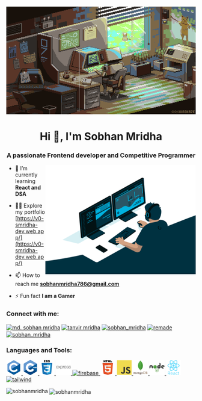 <p align="center">
  <a href="https://v0-smridha-dev.web.app" target="_blank">
    <img src="https://raw.githubusercontent.com/SobhanMridha/SobhanMridha/refs/heads/main/banner.gif" alt="MasterHead">
  </a>
</p>

<h1 align="center">Hi 👋, I'm Sobhan Mridha</h1>
<h3 align="center">A passionate Frontend developer and Competitive Programmer</h3>
<img align="right" alt="Coding" width="400" height="290" src="https://raw.githubusercontent.com/SobhanMridha/SobhanMridha/refs/heads/main/working.gif">

- 🌱 I’m currently learning **React and DSA**

- 👨‍💻 Explore my portfolio [https://v0-smridha-dev.web.app/](https://v0-smridha-dev.web.app/)

- 📫 How to reach me **sobhanmridha786@gmail.com**

- ⚡ Fun fact **I am a Gamer**

<h3 align="left">Connect with me:</h3>
<p align="left">
<a href="https://linkedin.com/in/md. sobhan mridha" target="blank"><img align="center" src="https://raw.githubusercontent.com/rahuldkjain/github-profile-readme-generator/master/src/images/icons/Social/linked-in-alt.svg" alt="md. sobhan mridha" height="30" width="40" /></a>
<a href="https://fb.com/tanvir mridha" target="blank"><img align="center" src="https://raw.githubusercontent.com/rahuldkjain/github-profile-readme-generator/master/src/images/icons/Social/facebook.svg" alt="tanvir mridha" height="30" width="40" /></a>
<a href="https://www.codechef.com/users/sobhan_mridha" target="blank"><img align="center" src="https://cdn.jsdelivr.net/npm/simple-icons@3.1.0/icons/codechef.svg" alt="sobhan_mridha" height="30" width="40" /></a>
<a href="https://codeforces.com/profile/remade" target="blank"><img align="center" src="https://raw.githubusercontent.com/rahuldkjain/github-profile-readme-generator/master/src/images/icons/Social/codeforces.svg" alt="remade" height="30" width="40" /></a>
<a href="https://www.leetcode.com/sobhan_mridha" target="blank"><img align="center" src="https://raw.githubusercontent.com/rahuldkjain/github-profile-readme-generator/master/src/images/icons/Social/leet-code.svg" alt="sobhan_mridha" height="30" width="40" /></a>
</p>

<h3 align="left">Languages and Tools:</h3>
<p align="left"> <a href="https://www.cprogramming.com/" target="_blank" rel="noreferrer"> <img src="https://raw.githubusercontent.com/devicons/devicon/master/icons/c/c-original.svg" alt="c" width="40" height="40"/> </a> <a href="https://www.w3schools.com/cpp/" target="_blank" rel="noreferrer"> <img src="https://raw.githubusercontent.com/devicons/devicon/master/icons/cplusplus/cplusplus-original.svg" alt="cplusplus" width="40" height="40"/> </a> <a href="https://www.w3schools.com/css/" target="_blank" rel="noreferrer"> <img src="https://raw.githubusercontent.com/devicons/devicon/master/icons/css3/css3-original-wordmark.svg" alt="css3" width="40" height="40"/> </a> <a href="https://expressjs.com" target="_blank" rel="noreferrer"> <img src="https://raw.githubusercontent.com/devicons/devicon/master/icons/express/express-original-wordmark.svg" alt="express" width="40" height="40"/> </a> <a href="https://firebase.google.com/" target="_blank" rel="noreferrer"> <img src="https://www.vectorlogo.zone/logos/firebase/firebase-icon.svg" alt="firebase" width="40" height="40"/> </a> <a href="https://www.w3.org/html/" target="_blank" rel="noreferrer"> <img src="https://raw.githubusercontent.com/devicons/devicon/master/icons/html5/html5-original-wordmark.svg" alt="html5" width="40" height="40"/> </a> <a href="https://developer.mozilla.org/en-US/docs/Web/JavaScript" target="_blank" rel="noreferrer"> <img src="https://raw.githubusercontent.com/devicons/devicon/master/icons/javascript/javascript-original.svg" alt="javascript" width="40" height="40"/> </a> <a href="https://www.mongodb.com/" target="_blank" rel="noreferrer"> <img src="https://raw.githubusercontent.com/devicons/devicon/master/icons/mongodb/mongodb-original-wordmark.svg" alt="mongodb" width="40" height="40"/> </a> <a href="https://nodejs.org" target="_blank" rel="noreferrer"> <img src="https://raw.githubusercontent.com/devicons/devicon/master/icons/nodejs/nodejs-original-wordmark.svg" alt="nodejs" width="40" height="40"/> </a> <a href="https://reactjs.org/" target="_blank" rel="noreferrer"> <img src="https://raw.githubusercontent.com/devicons/devicon/master/icons/react/react-original-wordmark.svg" alt="react" width="40" height="40"/> </a> <a href="https://tailwindcss.com/" target="_blank" rel="noreferrer"> <img src="https://www.vectorlogo.zone/logos/tailwindcss/tailwindcss-icon.svg" alt="tailwind" width="40" height="40"/> </a> </p>

<p><img align="left" src="https://github-readme-stats.vercel.app/api/top-langs?username=sobhanmridha&show_icons=true&locale=en&layout=compact" alt="sobhanmridha" /></p>

<p>&nbsp;<img align="center" src="https://github-readme-stats.vercel.app/api?username=sobhanmridha&show_icons=true&locale=en" alt="sobhanmridha" /></p>

